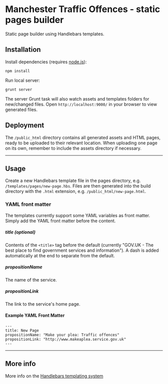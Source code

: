 # Manchester Traffic Offences - static pages builder

Static page builder using Handlebars templates.

## Installation

Install dependencies (requires [node.js](http://nodejs.org/)):

```
npm install
```

Run local server:

```
grunt server
```

The server Grunt task will also watch assets and templates folders for new/changed files. Open `http://localhost:9000/` in your browser to view generated files.

## Deployment

The `/public_html` directory contains all generated assets and HTML pages, ready to be uploaded to their relevant location. When uploading one page on its own, remember to include the assets directory if necessary.

---

## Usage

Create a new Handlebars template file in the pages directory, e.g. `/templates/pages/new-page.hbs`. Files are then generated into the build directory with the `.html` extension, e.g. `/public_html/new-page.html`.

### YAML front matter

The templates currently support some YAML variables as front matter. Simply add the YAML front matter before the content.

##### title (optional)

Contents of the `<title>` tag before the default (currently "GOV.UK - The best place to find government services and information"). A dash is added automatically at the end to separate from the default.


##### propositionName

The name of the service.


##### propositionLink

The link to the service's home page.


#### Example YAML Front Matter

```
---
title: New Page
propositionName: "Make your plea: Traffic offences"
propositionLink: "http://www.makeaplea.service.gov.uk"
---
```


---

## More info

More info on the [Handlebars templating system](http://handlebarsjs.com/)

